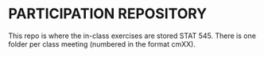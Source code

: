 # PARTICIPATION REPOSITORY

This repo is where the in-class exercises are stored STAT 545. There is one folder per class meeting (numbered in the format cmXX).
